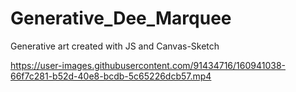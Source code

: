 # Generative_Dee_Marquee
Generative art created with JS and Canvas-Sketch


https://user-images.githubusercontent.com/91434716/160941038-66f7c281-b52d-40e8-bcdb-5c65226dcb57.mp4
